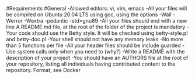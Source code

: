 #Requirements
#General
-Allowed editors: vi, vim, emacs
-All your files will be compiled on Ubuntu 20.04 LTS using gcc, using the options -Wall -Werror -Wextra -pedantic -std=gnu89
-All your files should end with a new line
A README.md file, at the root of the folder of the project is mandatory
-Your code should use the Betty style. It will be checked using betty-style.pl and betty-doc.pl
-Your shell should not have any memory leaks
-No more than 5 functions per file
-All your header files should be include guarded
-Use system calls only when you need to (why?)
-Write a README with the description of your project
-You should have an AUTHORS file at the root of your repository, listing all individuals having contributed content to the repository. Format, see Docker
